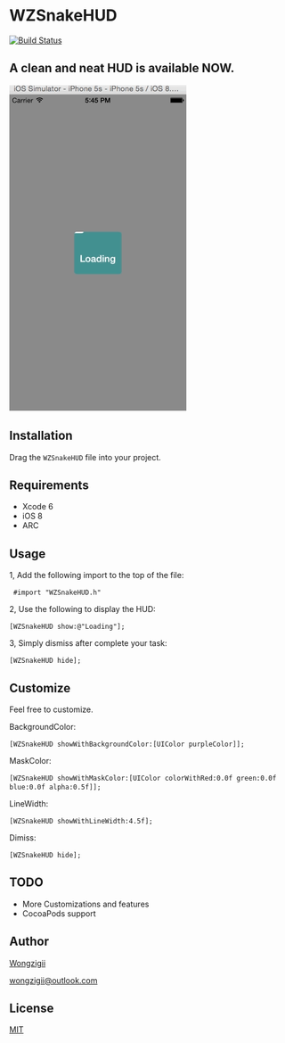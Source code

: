 # WZSnakeHUD 

[![Build Status](https://travis-ci.org/wongzigii/WZSnakeHUD.png)](https://travis-ci.org/wongzigii/WZSnakeHUD)

## A clean and neat HUD is available NOW.

<p>
<img src="WZSnakeHudDemo/Gif/WZSnakeHUD.gif">
</p>

## Installation

Drag the `WZSnakeHUD` file into your project.

## Requirements

 * Xcode 6
 * iOS 8
 * ARC
 
## Usage

1, Add the following import to the top of the file:

```` objc
 #import "WZSnakeHUD.h"
````

2, Use the following to display the HUD:

```` objc
[WZSnakeHUD show:@"Loading"];
````

3, Simply dismiss after complete your task:

```` objc
[WZSnakeHUD hide];
````

## Customize
Feel free to customize.

BackgroundColor:

```` objc
[WZSnakeHUD showWithBackgroundColor:[UIColor purpleColor]];
````

MaskColor:

```` objc
[WZSnakeHUD showWithMaskColor:[UIColor colorWithRed:0.0f green:0.0f blue:0.0f alpha:0.5f]];
````

LineWidth:

```` objc
[WZSnakeHUD showWithLineWidth:4.5f];
````

Dimiss:

```` objc
[WZSnakeHUD hide];
````

## TODO

 * More Customizations and features
 * CocoaPods support

## Author

[Wongzigii](https://github.com/wongzigii)

wongzigii@outlook.com

## License

[MIT](https://github.com/wongzigii/WZSnakeHUD/blob/master/LICENSE)

